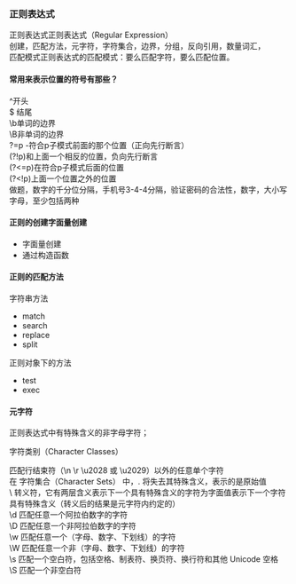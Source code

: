 ### 正则表达式 ###  

正则表达式正则表达式（Regular Expression）  
创建，匹配方法，元字符，字符集合，边界，分组，反向引用，数量词汇，  
匹配模式正则表达式的匹配模式：要么匹配字符，要么匹配位置。  
#### 常用来表示位置的符号有那些？  #### 

^开头   
$ 结尾  
\b单词的边界  
\B非单词的边界  
 ?=p -符合p子模式前面的那个位置（正向先行断言）  
(?!p)和上面一个相反的位置，负向先行断言  
(?<=p)在符合p子模式后面的位置   
(?<!p)上面一个位置之外的位置  
做题，数字的千分位分隔，手机号3-4-4分隔，验证密码的合法性，数字，大小写字母，至少包括两种  

####  正则的创建字面量创建  #### 

+ 字面量创建
+ 通过构造函数


#### 正则的匹配方法 #### 

字符串方法

+ match
+ search
+ replace
+ split

正则对象下的方法

+ test
+ exec  

#### 元字符 ####

正则表达式中有特殊含义的非字母字符；

字符类别（Character Classes）

匹配行结束符（\n \r \u2028 或 \u2029）以外的任意单个字符    
在 字符集合（Character Sets） 中，. 将失去其特殊含义，表示的是原始值  
 \ 转义符，它有两层含义表示下一个具有特殊含义的字符为字面值表示下一个字符具有特殊含义（转义后的结果是元字符内约定的）  
\d 匹配任意一个阿拉伯数字的字符  
\D 匹配任意一个非阿拉伯数字的字符  
\w 匹配任意一个（字母、数字、下划线）的字符  
\W 匹配任意一个非（字母、数字、下划线）的字符  
\s 匹配一个空白符，包括空格、制表符、换页符、换行符和其他 Unicode 空格  
\S 匹配一个非空白符  